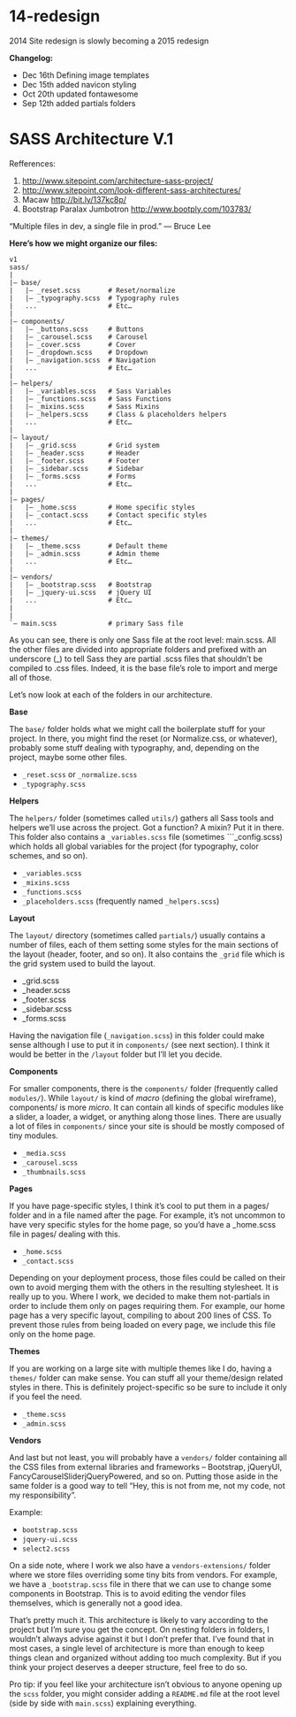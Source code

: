 14-redesign 
===========
2014 Site redesign is slowly becoming a 2015 redesign

**Changelog:**
- Dec 16th Defining image templates
- Dec 15th added navicon styling
- Oct 20th updated fontawesome 
- Sep 12th added partials folders

SASS Architecture V.1 
===========
Refferences:

1. <http://www.sitepoint.com/architecture-sass-project/>
2. <http://www.sitepoint.com/look-different-sass-architectures/>
3. Macaw <http://bit.ly/137kc8p/>
4. Bootstrap Paralax Jumbotron <http://www.bootply.com/103783/>

“Multiple files in dev, a single file in prod.”
— Bruce Lee

**Here’s how we might organize our files:**

	v1
	sass/ 
	| 
	|– base/ 
	|   |– _reset.scss       # Reset/normalize 
	|   |– _typography.scss  # Typography rules 
	|   ...                  # Etc… 
	| 
	|– components/ 
	|   |– _buttons.scss     # Buttons 
	|   |– _carousel.scss    # Carousel 
	|   |– _cover.scss       # Cover 
	|   |– _dropdown.scss    # Dropdown 
	|   |– _navigation.scss  # Navigation 
	|   ...                  # Etc… 
	| 
	|– helpers/ 
	|   |– _variables.scss   # Sass Variables 
	|   |– _functions.scss   # Sass Functions 
	|   |– _mixins.scss      # Sass Mixins 
	|   |– _helpers.scss     # Class & placeholders helpers 
	|   ...                  # Etc… 
	| 
	|– layout/ 
	|   |– _grid.scss        # Grid system 
	|   |– _header.scss      # Header 
	|   |– _footer.scss      # Footer 
	|   |– _sidebar.scss     # Sidebar 
	|   |– _forms.scss       # Forms 
	|   ...                  # Etc… 
	| 
	|– pages/ 
	|   |– _home.scss        # Home specific styles 
	|   |– _contact.scss     # Contact specific styles 
	|   ...                  # Etc… 
	| 
	|– themes/ 
	|   |– _theme.scss       # Default theme 
	|   |– _admin.scss       # Admin theme 
	|   ...                  # Etc… 
	| 
	|– vendors/ 
	|   |– _bootstrap.scss   # Bootstrap 
	|   |– _jquery-ui.scss   # jQuery UI 
	|   ...                  # Etc… 
	| 
	| 
	`– main.scss             # primary Sass file 

As you can see, there is only one Sass file at the root level: main.scss. All the other files are divided into appropriate folders and prefixed with an underscore (_) to tell Sass they are partial .scss files that shouldn’t be compiled to .css files. Indeed, it is the base file’s role to import and merge all of those.


Let’s now look at each of the folders in our architecture.

**Base**

The ```base/``` folder holds what we might call the boilerplate stuff for your project. In there, you might find the reset (or Normalize.css, or whatever), probably some stuff dealing with typography, and, depending on the project, maybe some other files.

+ ```_reset.scss``` or ```_normalize.scss```
+ ```_typography.scss```

**Helpers**

The ```helpers/``` folder (sometimes called ```utils/```) gathers all Sass tools and helpers we’ll use across the project. Got a function? A mixin? Put it in there. This folder also contains a ```_variables.scss``` file (sometimes ```_config.scss) which holds all global variables for the project (for typography, color schemes, and so on).

+ ```_variables.scss```
+ ```_mixins.scss```
+ ```_functions.scss```
+ ```_placeholders.scss``` (frequently named ```_helpers.scss```)

**Layout**

The ```layout/``` directory (sometimes called ```partials/```) usually contains a number of files, each of them setting some styles for the main sections of the layout (header, footer, and so on). It also contains the ```_grid``` file which is the grid system used to build the layout.

+ _grid.scss
+ _header.scss
+ _footer.scss
+ _sidebar.scss
+ _forms.scss

Having the navigation file (```_navigation.scss```) in this folder could make sense although I use to put it in ```components/``` (see next section). I think it would be better in the ```/layout``` folder but I’ll let you decide.

**Components**

For smaller components, there is the ```components/``` folder (frequently called ```modules/```). While ```layout/``` is kind of *macro* (defining the global wireframe), components/ is more *micro*. It can contain all kinds of specific modules like a slider, a loader, a widget, or anything along those lines. There are usually a lot of files in ```components/``` since your site is should be mostly composed of tiny modules.

+ ```_media.scss```
+ ```_carousel.scss```
+ ```_thumbnails.scss```

**Pages**

If you have page-specific styles, I think it’s cool to put them in a pages/ folder and in a file named after the page. For example, it’s not uncommon to have very specific styles for the home page, so you’d have a _home.scss file in pages/ dealing with this.

+ ```_home.scss```
+ ```_contact.scss```

Depending on your deployment process, those files could be called on their own to avoid merging them with the others in the resulting stylesheet. It is really up to you. Where I work, we decided to make them not-partials in order to include them only on pages requiring them. For example, our home page has a very specific layout, compiling to about 200 lines of CSS. To prevent those rules from being loaded on every page, we include this file only on the home page.

**Themes**

If you are working on a large site with multiple themes like I do, having a ```themes/``` folder can make sense. You can stuff all your theme/design related styles in there. This is definitely project-specific so be sure to include it only if you feel the need.

+ ```_theme.scss```
+ ```_admin.scss```

**Vendors**

And last but not least, you will probably have a ```vendors/``` folder containing all the CSS files from external libraries and frameworks – Bootstrap, jQueryUI, FancyCarouselSliderjQueryPowered, and so on. Putting those aside in the same folder is a good way to tell “Hey, this is not from me, not my code, not my responsibility”.

Example:

+ ```bootstrap.scss```
+ ```jquery-ui.scss```
+ ```select2.scss```

On a side note, where I work we also have a ```vendors-extensions/``` folder where we store files overriding some tiny bits from vendors. For example, we have a ```_bootstrap.scss``` file in there that we can use to change some components in Bootstrap. This is to avoid editing the vendor files themselves, which is generally not a good idea.

That’s pretty much it. This architecture is likely to vary according to the project but I’m sure you get the concept. On nesting folders in folders, I wouldn’t always advise against it but I don’t prefer that. I’ve found that in most cases, a single level of architecture is more than enough to keep things clean and organized without adding too much complexity. But if you think your project deserves a deeper structure, feel free to do so.

Pro tip: if you feel like your architecture isn’t obvious to anyone opening up the ```scss``` folder, you might consider adding a ```README.md``` file at the root level (side by side with ```main.scss```) explaining everything.

